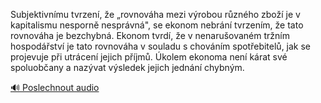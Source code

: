 
Subjektivnímu tvrzení, že „rovnováha mezi výrobou různého zboží je v kapitalismu nesporně nesprávná", se ekonom nebrání tvrzením, že tato rovnováha je bezchybná. Ekonom tvrdí, že v nenarušovaném tržním hospodářství je tato rovnováha v souladu s chováním spotřebitelů, jak se projevuje při utrácení jejich příjmů. Úkolem ekonoma není kárat své spoluobčany a nazývat výsledek jejich jednání chybným.

[🔊 Poslechnout audio](/data/7-paragraphs/audio/chapter_125/para_014-Subjektivnmu-tvrzen-e-rovnovha-mezi-vrobou.mp3)
